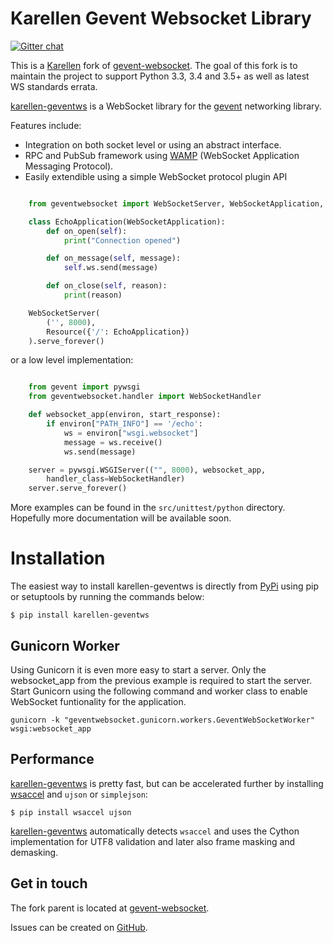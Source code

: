 # Karellen Gevent Websocket Library

[![Gitter chat](https://badges.gitter.im/karellen/gitter.svg)](https://gitter.im/karellen/lobby)

This is a [Karellen](https://www.karellen.co/karellen/) fork of
[gevent-websocket](http://www.bitbucket.org/Jeffrey/gevent-websocket/).
The goal of this fork is to maintain the project to support Python 3.3, 3.4 and 3.5+
as well as latest WS standards errata.

[karellen-geventws](https://github.com/karellen/karellen-geventws/) is a
WebSocket library for the [gevent](http://www.gevent.org/) networking
library.

Features include:

-   Integration on both socket level or using an abstract interface.
-   RPC and PubSub framework using [WAMP](http://wamp-proto.org)
    (WebSocket Application Messaging Protocol).
-   Easily extendible using a simple WebSocket protocol plugin API

```python

    from geventwebsocket import WebSocketServer, WebSocketApplication, Resource

    class EchoApplication(WebSocketApplication):
        def on_open(self):
            print("Connection opened")

        def on_message(self, message):
            self.ws.send(message)

        def on_close(self, reason):
            print(reason)

    WebSocketServer(
        ('', 8000),
        Resource({'/': EchoApplication})
    ).serve_forever()
```

or a low level implementation:

```python

    from gevent import pywsgi
    from geventwebsocket.handler import WebSocketHandler

    def websocket_app(environ, start_response):
        if environ["PATH_INFO"] == '/echo':
            ws = environ["wsgi.websocket"]
            message = ws.receive()
            ws.send(message)

    server = pywsgi.WSGIServer(("", 8000), websocket_app,
        handler_class=WebSocketHandler)
    server.serve_forever()

```
More examples can be found in the `src/unittest/python` directory.
Hopefully more documentation will be available soon.

Installation
============

The easiest way to install karellen-geventws is directly from
[PyPi](https://pypi.python.org/pypi/karellen-geventws/) using pip or
setuptools by running the commands below:

    $ pip install karellen-geventws

Gunicorn Worker
---------------

Using Gunicorn it is even more easy to start a server. Only the
websocket\_app from the previous example is required to start the
server. Start Gunicorn using the following command and worker class to
enable WebSocket funtionality for the application.

    gunicorn -k "geventwebsocket.gunicorn.workers.GeventWebSocketWorker" wsgi:websocket_app

Performance
-----------

[karellen-geventws](https://github.com/karellen/karellen-geventws/) is
pretty fast, but can be accelerated further by installing
[wsaccel](https://github.com/methane/wsaccel) and `ujson` or
`simplejson`:

    $ pip install wsaccel ujson

[karellen-geventws](https://github.com/karellen/karellen-geventws/)
automatically detects `wsaccel` and uses the Cython implementation for
UTF8 validation and later also frame masking and demasking.

Get in touch
------------

The fork parent is located at
[gevent-websocket](http://www.bitbucket.org/Jeffrey/gevent-websocket/).

Issues can be created on
[GitHub](https://github.com/karellen/karellen-geventws/issues).
